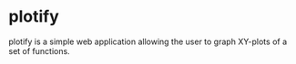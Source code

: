 # plotify
plotify is a simple web application allowing the user to graph XY-plots of a set of functions.
